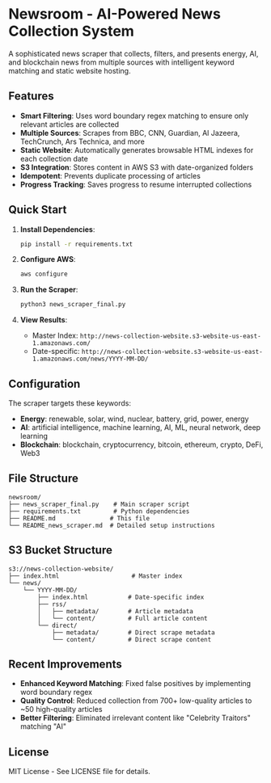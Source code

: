 # Newsroom - AI-Powered News Collection System

A sophisticated news scraper that collects, filters, and presents energy, AI, and blockchain news from multiple sources with intelligent keyword matching and static website hosting.

## Features

- **Smart Filtering**: Uses word boundary regex matching to ensure only relevant articles are collected
- **Multiple Sources**: Scrapes from BBC, CNN, Guardian, Al Jazeera, TechCrunch, Ars Technica, and more
- **Static Website**: Automatically generates browsable HTML indexes for each collection date
- **S3 Integration**: Stores content in AWS S3 with date-organized folders
- **Idempotent**: Prevents duplicate processing of articles
- **Progress Tracking**: Saves progress to resume interrupted collections

## Quick Start

1. **Install Dependencies**:
   ```bash
   pip install -r requirements.txt
   ```

2. **Configure AWS**:
   ```bash
   aws configure
   ```

3. **Run the Scraper**:
   ```bash
   python3 news_scraper_final.py
   ```

4. **View Results**:
   - Master Index: `http://news-collection-website.s3-website-us-east-1.amazonaws.com/`
   - Date-specific: `http://news-collection-website.s3-website-us-east-1.amazonaws.com/news/YYYY-MM-DD/`

## Configuration

The scraper targets these keywords:
- **Energy**: renewable, solar, wind, nuclear, battery, grid, power, energy
- **AI**: artificial intelligence, machine learning, AI, ML, neural network, deep learning
- **Blockchain**: blockchain, cryptocurrency, bitcoin, ethereum, crypto, DeFi, Web3

## File Structure

```
newsroom/
├── news_scraper_final.py    # Main scraper script
├── requirements.txt         # Python dependencies
├── README.md               # This file
└── README_news_scraper.md  # Detailed setup instructions
```

## S3 Bucket Structure

```
s3://news-collection-website/
├── index.html                    # Master index
└── news/
    └── YYYY-MM-DD/
        ├── index.html           # Date-specific index
        ├── rss/
        │   ├── metadata/        # Article metadata
        │   └── content/         # Full article content
        └── direct/
            ├── metadata/        # Direct scrape metadata
            └── content/         # Direct scrape content
```

## Recent Improvements

- **Enhanced Keyword Matching**: Fixed false positives by implementing word boundary regex
- **Quality Control**: Reduced collection from 700+ low-quality articles to ~50 high-quality articles
- **Better Filtering**: Eliminated irrelevant content like "Celebrity Traitors" matching "AI"

## License

MIT License - See LICENSE file for details.